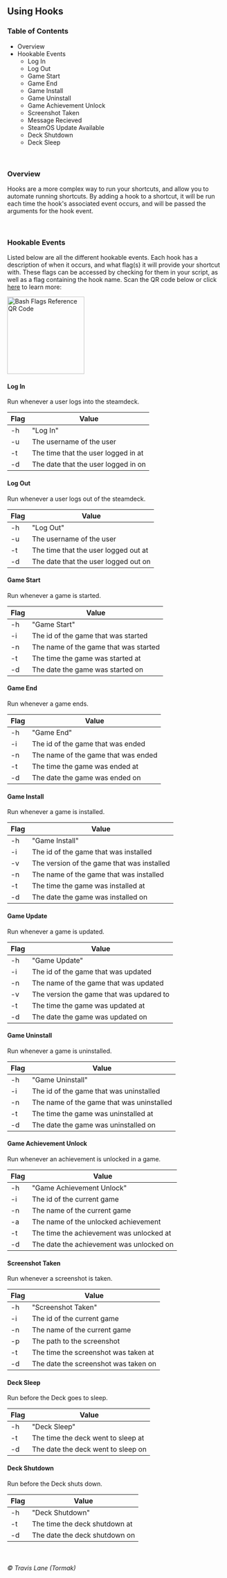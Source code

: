 ## Using Hooks

### Table of Contents
 - Overview
 - Hookable Events
   - Log In
   - Log Out
   - Game Start
   - Game End
   - Game Install
   - Game Uninstall
   - Game Achievement Unlock
   - Screenshot Taken
   - Message Recieved
   - SteamOS Update Available
   - Deck Shutdown
   - Deck Sleep

<br/>

### Overview
Hooks are a more complex way to run your shortcuts, and allow you to automate running shortcuts. By adding a hook to a shortcut, it will be run each time the hook's associated event occurs, and will be passed the arguments for the hook event.

<br/>

### Hookable Events
Listed below are all the different hookable events. Each hook has a description of when it occurs, and what flag(s) it will provide your shortcut with. These flags can be accessed by checking for them in your script, as well as a flag containing the hook name. Scan the QR code below or click [here](https://linuxconfig.org/bash-script-flags-usage-with-arguments-examples) to learn more:

<img title="Bash Flags Reference QR Code" src="https://raw.githubusercontent.com/tormak9970/bash-shortcuts/master/assets/bash-flags-ref-qrcode.png" width=178 height = 178 />

#### Log In
Run whenever a user logs into the steamdeck.

| Flag | Value    |
| ---- | -------- |
| -h   | "Log In" |
| -u   | The username of the user |
| -t   | The time that the user logged in at |
| -d   | The date that the user logged in on |

#### Log Out
Run whenever a user logs out of the steamdeck.

| Flag | Value    |
| ---- | -------- |
| -h   | "Log Out" |
| -u   | The username of the user |
| -t   | The time that the user logged out at |
| -d   | The date that the user logged out on |

#### Game Start
Run whenever a game is started.

| Flag | Value    |
| ---- | -------- |
| -h   | "Game Start" |
| -i   | The id of the game that was started |
| -n   | The name of the game that was started |
| -t   | The time the game was started at |
| -d   | The date the game was started on |

#### Game End
Run whenever a game ends.

| Flag | Value    |
| ---- | -------- |
| -h   | "Game End" |
| -i   | The id of the game that was ended |
| -n   | The name of the game that was ended |
| -t   | The time the game was ended at |
| -d   | The date the game was ended on |

#### Game Install
Run whenever a game is installed.

| Flag | Value    |
| ---- | -------- |
| -h   | "Game Install" |
| -i   | The id of the game that was installed |
| -v   | The version of the game that was installed |
| -n   | The name of the game that was installed |
| -t   | The time the game was installed at |
| -d   | The date the game was installed on |

#### Game Update
Run whenever a game is updated.

| Flag | Value    |
| ---- | -------- |
| -h   | "Game Update" |
| -i   | The id of the game that was updated |
| -n   | The name of the game that was updated |
| -v   | The version the game that was updared to |
| -t   | The time the game was updated at |
| -d   | The date the game was updated on |

#### Game Uninstall
Run whenever a game is uninstalled.

| Flag | Value    |
| ---- | -------- |
| -h   | "Game Uninstall" |
| -i   | The id of the game that was uninstalled |
| -n   | The name of the game that was uninstalled |
| -t   | The time the game was uninstalled at |
| -d   | The date the game was uninstalled on |

#### Game Achievement Unlock
Run whenever an achievement is unlocked in a game.

| Flag | Value    |
| ---- | -------- |
| -h   | "Game Achievement Unlock" |
| -i   | The id of the current game |
| -n   | The name of the current game |
| -a   | The name of the unlocked achievement |
| -t   | The time the achievement was unlocked at |
| -d   | The date the achievement was unlocked on |

#### Screenshot Taken
Run whenever a screenshot is taken.

| Flag | Value    |
| ---- | -------- |
| -h   | "Screenshot Taken" |
| -i   | The id of the current game |
| -n   | The name of the current game |
| -p   | The path to the screenshot |
| -t   | The time the screenshot was taken at |
| -d   | The date the screenshot was taken on |

#### Deck Sleep
Run before the Deck goes to sleep.

| Flag | Value    |
| ---- | -------- |
| -h   | "Deck Sleep" |
| -t   | The time the deck went to sleep at |
| -d   | The date the deck went to sleep on |

#### Deck Shutdown
Run before the Deck shuts down.

| Flag | Value    |
| ---- | -------- |
| -h   | "Deck Shutdown" |
| -t   | The time the deck shutdown at |
| -d   | The date the deck shutdown on |

<br/>

###### © Travis Lane (Tormak)